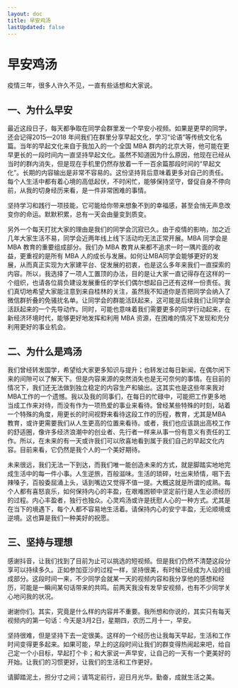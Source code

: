 ```yaml
---
layout: doc
title: 早安鸡汤
lastUpdated: false
---
```

# 早安鸡汤

疫情三年，很多人许久不见，一直有些话想和大家说。

## 一、为什么早安

最近这段日子，每天都争取在同学会群里发一个早安小视频。如果是更早的同学，还会记得2015—2018 年间我们在群里分享早起文化，学习“论语”等传统文化名篇。当年的早起文化来自于我加入的一个全国 MBA 群内的北京大哥，他可能在更早更长的一段时间内一直坚持早起文化。虽然不知道因为什么原因，他现在已经从当时的群内消失，但是现在手机里仍然存放着一千一百余篇那段时间的“早起文化”。长期的内容输出是非常不容易的。这份坚持背后意味着更多对自己的责任。每个人生活中都有着心境的高低起伏，不时闲忙，能够保持坚守，督促自身不停向前，从我的切身经历来看，是一件非常困难的事情。

坚持学习和践行一项技能，它可能给你带来想象不到的幸福感，甚至会悄无声息改变你的命运。默默积累，总有一天会由量变到质变。 ​ 

另外一个每天打扰大家的理由是我们的同学会沉寂已久。由于疫情的影响，加之近几年大家生活不易，同学会近两年线上线下活动均无法正常开展。MBA 同学会是 MBA 教育的重要组成部分。我们办 MBA 教育从来都不追求一时一隅片面的收益，更重视的是所有 MBA 人的成长与发展。如何让MBA同学会能够更好的发展，从而真正实现为大家建平台、促发展的初衷，也是这么多年来我们一直探索的内容。所以，我选择了一项人工置顶的办法，目的是让大家一直记得存在这样的一个组织，也请各位肩负建设发展重任的学长们偶尔想起自己还有这样一份责任。我们真切地希望大家能注意到来自桂林的关注，虽然我不知道你是否把同学会纳入了微信群折叠的免骚扰名单。让同学会的群能活跃起来，这可能是后续我们让同学会活跃起来的一个先导动作。同时，可能也意味着我们需要更多的同学行动起来，在新经济环境时代，能够更好地发挥和利用 MBA 资源，在困难的情况下发现和充分利用更好的事业机会。

## 二、为什么是鸡汤

我们曾经转发国学，希望给大家更多知识与提升；也转发过每日新闻，在偶尔闲下来的间隙可以了解天下。但是内容来源的突然消失也是无可奈何的事情。在目前的情况下，我们还无法做到独立稳定的内容生产和输出。这其实也是这些年来我对MBA工作的一个遗憾。我以及我的同事们，在每日的忙碌中，可能把工作更多地当成工作来对待，而没有作为一项热爱的事业来看待。曾经某些特殊的时刻，站着一个特殊的角度，用更长的时间视野来看待这段工作的历程，教育，尤其是MBA教育，或许更需要我们从人生更高的位置来看待。或者，我们也应该跳出高校工作的舒适圈，像许多经济浪潮中的创业者、先行者一样来从事一份有意义有责任的工作。所以，在未来的有一天或许我们可以欣喜地看到属于我们自己的早起文化内容。目前来看，它仍然是我个人的一个美好期待。

未来很远，我们无法一下到达，而我们唯一能创造未来的方式，就是脚踏实地地完成生活中的每一件小事。人生逆旅，百般滋味。生活的琐碎，吐出来矫情，咽下去辣嗓子，百般委屈涌上头，话到嘴边又觉得不值一提。大概这就是所谓的成熟。每个人都有喜怒哀乐，如何保持内心的丰盈，在艰难困顿中坚定前行是人生必须经历的过程。内心丰盈者，独行也独众。心灵鸡汤或许是抚慰人心的一种方式。尤其是在当下的境遇下，每个人都不容易地生活着。请保持内心的安宁丰盈，无论顺境或逆境。这也算是我们一种美好的祝愿。

## 三、坚持与理想

感谢抖音，让我们找到了目前为止可以挑选的短视频。但是我们仍然不清楚这段分享可以持续多久。正如参加亚沙的过程一样，坚持很美，有时候已经成为人设的组成部分。这段时间一来，不少同学会就某一天的视频内容和我分享他的感想和经历，可能是一瞬间某句话带来的共鸣。前两天我没有发早安视频，也有不少同学关心地问我的状况。

谢谢你们。其实，究竟是什么样的内容并不重要。我所想和你说的，其实只有每天视频内的第一句话：今天是3月2日，星期四，农历二月十一，早安。

坚持很难，但是坚持下去一定很美。这样的一个经历也让我每天早起，生活和工作时间变得更多起来。如果可能，早上的这段时间让我们的群变得热闹起来吧，给自己定一个小目标，早起打个卡；和大家说一声早安，让自己的一天有一个更美好的开始。让我们的习惯更好，让我们的生活和工作更好。

请脚踏泥土，担分寸之间；请笃定前行，迎日月光华。勤奋，成就生活之美。